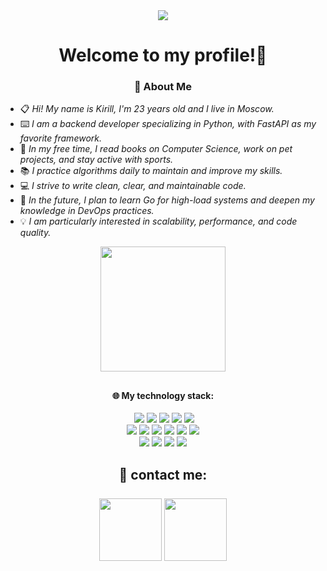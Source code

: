 <!-- Подключаем FontAwesome (один раз в начале документа) -->
<link href="https://cdnjs.cloudflare.com/ajax/libs/font-awesome/6.4.0/css/all.min.css" rel="stylesheet">







<div id="header" align="center">
  <a href="https://github.com/belskirill"> <img src="https://imgur.com/weIs420"/></a>
</div>






<div id="badges" align="center">
<h1>Welcome to my profile!👋</h1>
</div>



<div align="center">
  <h3>
📖 About Me
  </h3>
  </div>
<p>

<ul>
  <li>📋 <em>Hi! My name is Kirill, I'm 23 years old and I live in Moscow.</em></li>
  <li>⌨️ <em>I am a backend developer specializing in Python, with FastAPI as my favorite framework.</em></li>
  <li>📔 <em>In my free time, I read books on Computer Science, work on pet projects, and stay active with sports.</em></li>
  <li>📚 <em>I practice algorithms daily to maintain and improve my skills.</em></li>
  <li>💻 <em>I strive to write clean, clear, and maintainable code.</em></li>
  <li>🚀 <em>In the future, I plan to learn Go for high-load systems and deepen my knowledge in DevOps practices.</em></li>
  <li>💡 <em>I am particularly interested in scalability, performance, and code quality.</em></li>
</ul>




</p>










<div id="header" align="center">
  
  <a href="https://github.com/belskirill"> <img src="https://media3.giphy.com/media/v1.Y2lkPTc5MGI3NjExeDFvM3FxeHV4cXRmOXFnN2hiaHd3M2NvZGxqeG5icHdraHh4aDVvbCZlcD12MV9pbnRlcm5hbF9naWZfYnlfaWQmY3Q9cw/1CsHxj6Q2iEeH4HhT7/giphy.gif" width="200"/></a>
</div>

<h2></h2>





<div id="badges" align="center" > 
  <h4>
    🌐  My technology stack:
  </h4>
  <a href="https://docs.python.org/3.13/"><img src="https://img.shields.io/badge/Python-gray?logo=python&logoColor=white&labelColor=3776AB" alt=""></a>
  <a href="https://www.postgresql.org/docs/"><img src="https://img.shields.io/badge/Postgresql-gray?style=flat&logo=postgresql&logoColor=white&logoSize=100&labelColor=3a6c94"></a>
  <a href="https://git-scm.com/doc"><img src="https://img.shields.io/badge/Git-gray?style=flat&logo=git&logoColor=white&logoSize=100&labelColor=f1563b"></a>
  <a href="https://fastapi.tiangolo.com/"><img src="https://img.shields.io/badge/FastApi-gray?style=flat&logo=fastapi&logoColor=white&logoSize=100&labelColor=1b9a8e"></a>
  <a href="https://docs.pydantic.dev/latest/"><img src="https://img.shields.io/badge/Pydantic-gray?style=flat&logo=pydantic&logoColor=white&labelColor=pink"></a>
  <a href="https://docs.pytest.org/en/stable/"><img src="https://img.shields.io/badge/Pytest-gray?style=flat&logo=pytest&logoColor=white&labelColor=green"></a>


  

  <br/> 
  <a href="https://docs.sqlalchemy.org/en/20/"><img src="https://img.shields.io/badge/sqlalchemy-gray?style=flat&logo=sqlalchemy&logoColor=white&logoSize=100&labelColor=cc302e"></a>
  <a href="https://docs.sqlalchemy.org/en/20/"><img src="https://img.shields.io/badge/celery-gray?style=flat&logo=Celery&logoColor=white&labelColor=%2337814A"></a>
  <a href="https://docs.docker.com/"><img src="https://img.shields.io/badge/redis-gray?style=flat&logo=Redis&logoColor=white&labelColor=%23FF4438"></a>
  <a href="https://docs.docker.com/"><img src="https://img.shields.io/badge/Docker-gray?style=flat&logo=docker&logoColor=white&logoSize=100&labelColor=2668ee"></a>
  <a href="https://nginx.org/"><img src="https://img.shields.io/badge/Nginx-gray?style=flat&logo=nginx&logoColor=white&labelColor=%23228B22"></a>
  <a href="https://docs.gitlab.com/ci/"><img src="https://img.shields.io/badge/Gitlab%20CI%2FCD-gray?style=flat&logo=gitlab&logoColor=white&labelColor=orange"></a>  
  
  <br/> 
  <a href="https://swagger.io/docs/"><img src="https://img.shields.io/badge/Swagger-gray?style=flat&logo=swagger&logoColor=white&labelColor=%2385EA2D"></a>
  <a href="https://learning.postman.com/docs/introduction/overview/"><img src="https://img.shields.io/badge/Postman-gray?style=flat&logo=postman&logoColor=white&labelColor=%23FF6C37"></a>
  <a href="https://confluence.atlassian.com/jira"><img src="https://img.shields.io/badge/Jira-gray?style=flat&logo=jira&logoColor=white&logoSize=100&labelColor=%230052CC"></a>
  <a href="https://confluence.atlassian.com/alldoc/confluence-documentation-directory-12877996.html"><img src="https://img.shields.io/badge/Confluence-gray?style=flat&logo=confluence&logoColor=white&logoSize=100&labelColor=%23172B4D" ></a>
</div>





  <h2></h2>

<div id="badges" align="center">
  <h2>
📩  contact me:<br/> 
    <br/> 
<a href="https://t.me/belskirill"><img src="https://img.shields.io/badge/Telegram-0088cc?style=flat-square" width="100" target="_blank"/></a>
<a href="https://t.me/belskirill"><img src="https://img.shields.io/badge/Linked%20IN-blue?style=flat-square" width="100" target="_blank"/></a>
  <br/> 
</h2>
</div>


